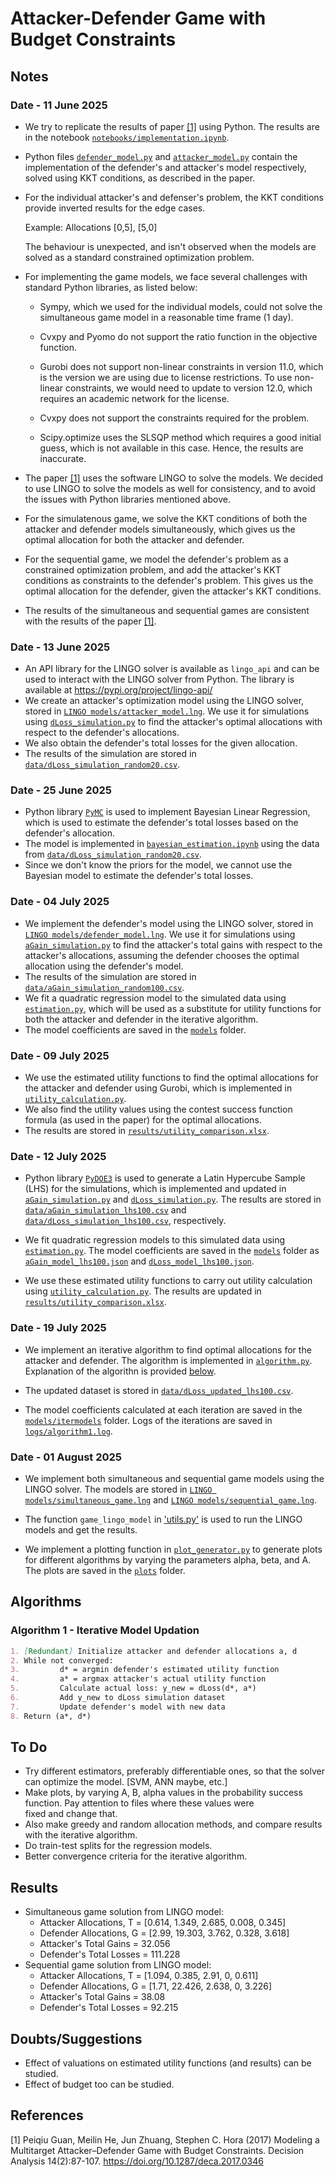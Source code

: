 # Attacker-Defender Game with Budget Constraints

## Notes

### Date - 11 June 2025

- We try to replicate the results of paper [[1]](#1) using Python. The results are in the notebook [`notebooks/implementation.ipynb`](notebooks/implementation.ipynb).

- Python files [`defender_model.py`](defender_model.py) and [`attacker_model.py`](attacker_model.py) contain the implementation of the defender's and attacker's model respectively, solved using KKT conditions, as described in the paper.

- For the individual attacker's and defenser's problem, the KKT conditions provide inverted results for the edge cases.

    Example: Allocations [0,5], [5,0]

    The behaviour is unexpected, and isn't observed when the models are solved as a standard constrained optimization problem.

- For implementing the game models, we face several challenges with standard Python libraries, as listed below:

  - Sympy, which we used for the individual models, could not solve the simultaneous game model in a reasonable time frame (1 day).

  - Cvxpy and Pyomo do not support the ratio function in the objective function.

  - Gurobi does not support non-linear constraints in version 11.0, which is the version we are using due to license restrictions. To use non-linear constraints, we would need to update to version 12.0, which requires an academic network for the license.

  - Cvxpy does not support the constraints required for the problem.

  - Scipy.optimize uses the SLSQP method which requires a good initial guess, which is not available in this case. Hence, the results are inaccurate.

- The paper [[1]](#1) uses the software LINGO to solve the models.
  We decided to use LINGO to solve the models as well for consistency, and to avoid the issues with Python libraries mentioned above.

- For the simulatenous game, we solve the KKT conditions of both the attacker and defender models simultaneously, which gives us the optimal allocation for both the attacker and defender.

- For the sequential game, we model the defender's problem as a constrained optimization problem, and add the attacker's KKT conditions as constraints to the defender's problem. This gives us the optimal allocation for the defender, given the attacker's KKT conditions.

- The results of the simultaneous and sequential games are consistent with the results of the paper [[1]](#1).

### Date - 13 June 2025

- An API library for the LINGO solver is available as `lingo_api` and can be used to interact with the LINGO solver from Python. The library is available at <https://pypi.org/project/lingo-api/>
- We create an attacker's optimization model using the LINGO solver, stored in [`LINGO models/attacker_model.lng`](LINGO%20models/attacker_model.lng). We use it for simulations using [`dLoss_simulation.py`](dLoss_simulation.py) to find the attacker's optimal allocations with respect to the defender's allocations.
- We also obtain the defender's total losses for the given allocation.
- The results of the simulation are stored in [`data/dLoss_simulation_random20.csv`](data/dLoss_simulation_random20.csv).

### Date - 25 June 2025

- Python library [`PyMC`](https://www.pymc.io/welcome.html) is used to implement Bayesian Linear Regression, which is used to estimate the defender's total losses based on the defender's allocation.
- The model is implemented in [`bayesian_estimation.ipynb`](bayesian_estimation.ipynb) using the data from [`data/dLoss_simulation_random20.csv`](data/dLoss_simulation_random20.csv).
- Since we don't know the priors for the model, we cannot use the Bayesian model to estimate the defender's total losses.

### Date - 04 July 2025

- We implement the defender's model using the LINGO solver, stored in [`LINGO models/defender_model.lng`](LINGO%20models/defender_model.lng). We use it for simulations using [`aGain_simulation.py`](aGain_simulation.py) to find the attacker's total gains with respect to the attacker's allocations, assuming the defender chooses the optimal allocation using the defender's model.
- The results of the simulation are stored in [`data/aGain_simulation_random100.csv`](data/aGain_simulation_random100.csv).
- We fit a quadratic regression model to the simulated data using [`estimation.py`](estimation.py), which will be used as a substitute for utility functions for both the attacker and defender in the iterative algorithm.
- The model coefficients are saved in the [`models`](models) folder.

### Date - 09 July 2025

- We use the estimated utility functions to find the optimal allocations for the attacker and defender using Gurobi, which is implemented in [`utility_calculation.py`](utility_calculation.py).
- We also find the utility values using the contest success function formula (as used in the paper) for the optimal allocations.
- The results are stored in [`results/utility_comparison.xlsx`](results/utility_comparison.xlsx).

### Date - 12 July 2025

- Python library [`PyDOE3`](https://pydoe3.readthedocs.io/en/latest/) is used to generate a Latin Hypercube Sample (LHS) for the simulations, which is implemented and updated in [`aGain_simulation.py`](aGain_simulation.py) and [`dLoss_simulation.py`](dLoss_simulation.py). The results are stored in [`data/aGain_simulation_lhs100.csv`](data/aGain_simulation_lhs100.csv) and [`data/dLoss_simulation_lhs100.csv`](data/dLoss_simulation_lhs100.csv), respectively.

- We fit quadratic regression models to this simulated data using [`estimation.py`](estimation.py). The model coefficients are saved in the [`models`](models) folder as [`aGain_model_lhs100.json`](models/aGain_model_lhs100.json) and [`dLoss_model_lhs100.json`](models/dLoss_model_lhs100.json).

- We use these estimated utility functions to carry out utility calculation using [`utility_calculation.py`](utility_calculation.py). The results are updated in [`results/utility_comparison.xlsx`](results/utility_comparison.xlsx).

### Date - 19 July 2025

- We implement an iterative algorithm to find optimal allocations for the attacker and defender. The algorithm is implemented in [`algorithm.py`](algorithm1.py). Explanation of the algorithn is provided [below](#algorithm-1---iterative-model-updation).

- The updated dataset is stored in [`data/dLoss_updated_lhs100.csv`](data/dLoss_updated_lhs100.csv).

- The model coefficients calculated at each iteration are saved in the [`models/itermodels`](models/itermodels) folder. Logs of the iterations are saved in [`logs/algorithm1.log`](logs/algorithm1.log).

### Date - 01 August 2025

- We implement both simultaneous and sequential game models using the LINGO solver. The models are stored in [`LINGO models/simultaneous_game.lng`](LINGO%20models/simultaneous_game.lng) and [`LINGO models/sequential_game.lng`](LINGO%20models/sequential_game.lng).

- The function `game_lingo_model` in ['utils.py'](utils.py) is used to run the LINGO models and get the results.

- We implement a plotting function in [`plot_generator.py`](plot_generator.py) to generate plots for different algorithms by varying the parameters alpha, beta, and A. The plots are saved in the [`plots`](plots) folder.

## Algorithms

### Algorithm 1 - Iterative Model Updation

```markdown
1. [Redundant] Initialize attacker and defender allocations a, d
2. While not converged:
3.         d* = argmin defender's estimated utility function
4.         a* = argmax attacker's actual utility function
5.         Calculate actual loss: y_new = dLoss(d*, a*)
6.         Add y_new to dLoss simulation dataset
7.         Update defender's model with new data
8. Return (a*, d*)
```

## To Do

- Try different estimators, preferably differentiable ones, so that the solver can optimize the model. [SVM, ANN maybe, etc.]
- Make plots, by varying A, B, alpha values in the probability success function. Pay attention to files where these values were fixed and change that.
- Also make greedy and random allocation methods, and compare results with the iterative algorithm.
- Do train-test splits for the regression models.
- Better convergence criteria for the iterative algorithm.

## Results

- Simultaneous game solution from LINGO model:
  - Attacker Allocations, T = [0.614, 1.349, 2.685, 0.008, 0.345]
  - Defender Allocations, G = [2.99, 19.303, 3.762, 0.328, 3.618]
  - Attacker's Total Gains = 32.056
  - Defender's Total Losses = 111.228
- Sequential game solution from LINGO model:
  - Attacker Allocations, T = [1.094, 0.385, 2.91, 0, 0.611]
  - Defender Allocations, G = [1.71, 22.426, 2.638, 0, 3.226]
  - Attacker's Total Gains = 38.08
  - Defender's Total Losses = 92.215

## Doubts/Suggestions

- Effect of valuations on estimated utility functions (and results) can be studied.
- Effect of budget too can be studied.

## References

<a id="1">[1]</a>
Peiqiu Guan, Meilin He, Jun Zhuang, Stephen C. Hora (2017) Modeling a Multitarget Attacker–Defender Game with Budget Constraints. Decision Analysis 14(2):87-107. <https://doi.org/10.1287/deca.2017.0346>
